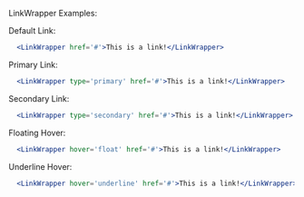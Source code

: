 LinkWrapper Examples:

Default Link:

```jsx
  <LinkWrapper href='#'>This is a link!</LinkWrapper>
```

Primary Link:

```jsx
  <LinkWrapper type='primary' href='#'>This is a link!</LinkWrapper>
```

Secondary Link:

```jsx
  <LinkWrapper type='secondary' href='#'>This is a link!</LinkWrapper>
```

Floating Hover:

```jsx
  <LinkWrapper hover='float' href='#'>This is a link!</LinkWrapper>
```

Underline Hover:

```jsx
  <LinkWrapper hover='underline' href='#'>This is a link!</LinkWrapper>
```

